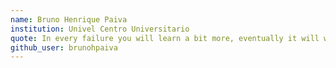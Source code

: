 ```yaml
---
name: Bruno Henrique Paiva
institution: Univel Centro Universitario
quote: In every failure you will learn a bit more, eventually it will work out.
github_user: brunohpaiva
---
```


